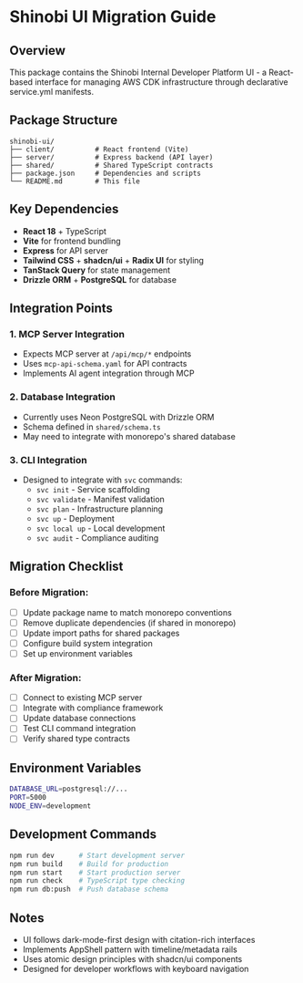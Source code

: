# Shinobi UI Migration Guide

## Overview
This package contains the Shinobi Internal Developer Platform UI - a React-based interface for managing AWS CDK infrastructure through declarative service.yml manifests.

## Package Structure
```
shinobi-ui/
├── client/          # React frontend (Vite)
├── server/          # Express backend (API layer)
├── shared/          # Shared TypeScript contracts
├── package.json     # Dependencies and scripts
└── README.md        # This file
```

## Key Dependencies
- **React 18** + TypeScript
- **Vite** for frontend bundling
- **Express** for API server
- **Tailwind CSS** + **shadcn/ui** + **Radix UI** for styling
- **TanStack Query** for state management
- **Drizzle ORM** + **PostgreSQL** for database

## Integration Points

### 1. MCP Server Integration
- Expects MCP server at `/api/mcp/*` endpoints
- Uses `mcp-api-schema.yaml` for API contracts
- Implements AI agent integration through MCP

### 2. Database Integration
- Currently uses Neon PostgreSQL with Drizzle ORM
- Schema defined in `shared/schema.ts`
- May need to integrate with monorepo's shared database

### 3. CLI Integration
- Designed to integrate with `svc` commands:
  - `svc init` - Service scaffolding
  - `svc validate` - Manifest validation
  - `svc plan` - Infrastructure planning
  - `svc up` - Deployment
  - `svc local up` - Local development
  - `svc audit` - Compliance auditing

## Migration Checklist

### Before Migration:
- [ ] Update package name to match monorepo conventions
- [ ] Remove duplicate dependencies (if shared in monorepo)
- [ ] Update import paths for shared packages
- [ ] Configure build system integration
- [ ] Set up environment variables

### After Migration:
- [ ] Connect to existing MCP server
- [ ] Integrate with compliance framework
- [ ] Update database connections
- [ ] Test CLI command integration
- [ ] Verify shared type contracts

## Environment Variables
```bash
DATABASE_URL=postgresql://...
PORT=5000
NODE_ENV=development
```

## Development Commands
```bash
npm run dev      # Start development server
npm run build    # Build for production
npm run start    # Start production server
npm run check    # TypeScript type checking
npm run db:push  # Push database schema
```

## Notes
- UI follows dark-mode-first design with citation-rich interfaces
- Implements AppShell pattern with timeline/metadata rails
- Uses atomic design principles with shadcn/ui components
- Designed for developer workflows with keyboard navigation
